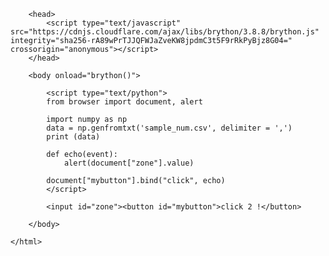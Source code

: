   <html> 
 
        <head> 
            <script type="text/javascript" src="https://cdnjs.cloudflare.com/ajax/libs/brython/3.8.8/brython.js" integrity="sha256-rA89wPrTJJQFWJaZveKW8jpdmC3t5F9rRkPyBjz8G04=" crossorigin="anonymous"></script> 
        </head> 
 
        <body onload="brython()"> 
 
            <script type="text/python"> 
            from browser import document, alert
            
            import numpy as np
            data = np.genfromtxt('sample_num.csv', delimiter = ',')
            print (data) 
            
            def echo(event): 
                alert(document["zone"].value) 
             
            document["mybutton"].bind("click", echo) 
            </script> 
 
            <input id="zone"><button id="mybutton">click 2 !</button> 
 
        </body> 
 
    </html> 
